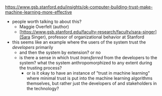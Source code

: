 https://www.gsb.stanford.edu/insights/ok-computer-building-trust-make-machine-learning-more-effective

- people worth talking to about this?
	- Maggie Overfelt (author)
	- [https://www.gsb.stanford.edu/faculty-research/faculty/sara-singer](Sara Singer), professor of organizational behavior at Stanford
- this seems like an example where the users of the system trust the *developers* primarily
	- and then the system by extension? or no
	- is there a sense in which trust *transferred* from the developers to the system? what the system anthropomorphized to any extent during the trusting process?
		- or is it okay to have an instance of "trust in machine learning" where minimal trust is put into the machine learning algorithms themselves, but rather just the developers of and stakeholders in the technology?